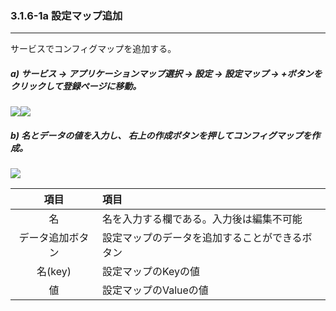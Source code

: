 ### 3.1.6-1a 設定マップ追加

---

サービスでコンフィグマップを追加する。

##### a\) サービス → アプリケーションマップ選択 → 設定 → 設定マップ → +ボタンをクリックして登録ページに移動。
![](/assets/EN/2.5/3.1.6-1a_1.png)![](/assets/EN/2.5/3.1.6-1a_2.png)

##### b\) 名とデータの値を入力し、 右上の作成ボタンを押してコンフィグマップを作成。

![](/assets/EN/2.5/3.1.6-1a_3.png)

| **項目** | **項目** |
| :---: | :--- |
| 名 | 名を入力する欄である。入力後は編集不可能 |
| データ追加ボタン | 設定マップのデータを追加することができるボタン |
| 名(key) | 設定マップのKeyの値 |
| 値 | 設定マップのValueの値 |



